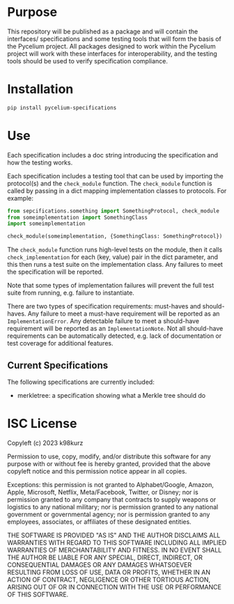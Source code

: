 # Purpose

This repository will be published as a package and will contain the interfaces/
specifications and some testing tools that will form the basis of the Pycelium
project. All packages designed to work within the Pycelium project will work
with these interfaces for interoperability, and the testing tools should be used
to verify specification compliance.

# Installation

```bash
pip install pycelium-specifications
```

# Use

Each specification includes a doc string introducing the specification and how
the testing works.

Each specification includes a testing tool that can be used by importing the
protocol(s) and the `check_module` function. The `check_module` function is
called by passing in a dict mapping implementation classes to protocols. For
example:

```python
from sepcifications.something import SomethingProtocol, check_module
from someimplementation import SomethingClass
import someimplementation

check_module(someimplementation, {SomethingClass: SomethingProtocol})
```

The `check_module` function runs high-level tests on the module, then it
calls `check_implementation` for each (key, value) pair in the dict parameter,
and this then runs a test suite on the implementation class. Any failures to
meet the specification will be reported.

Note that some types of implementation failures will prevent the full test suite
from running, e.g. failure to instantiate.

There are two types of specification requirements: must-haves and should-haves.
Any failure to meet a must-have requirement will be reported as an
`ImplementationError`. Any detectable failure to meet a should-have requirement
will be reported as an `ImplementationNote`. Not all should-have requirements
can be automatically detected, e.g. lack of documentation or test coverage for
additional features.

## Current Specifications

The following specifications are currently included:

- merkletree: a specification showing what a Merkle tree should do

# ISC License

Copyleft (c) 2023 k98kurz

Permission to use, copy, modify, and/or distribute this software
for any purpose with or without fee is hereby granted, provided
that the above copyleft notice and this permission notice appear in
all copies.

Exceptions: this permission is not granted to Alphabet/Google, Amazon,
Apple, Microsoft, Netflix, Meta/Facebook, Twitter, or Disney; nor is
permission granted to any company that contracts to supply weapons or
logistics to any national military; nor is permission granted to any
national government or governmental agency; nor is permission granted to
any employees, associates, or affiliates of these designated entities.

THE SOFTWARE IS PROVIDED "AS IS" AND THE AUTHOR DISCLAIMS ALL
WARRANTIES WITH REGARD TO THIS SOFTWARE INCLUDING ALL IMPLIED
WARRANTIES OF MERCHANTABILITY AND FITNESS. IN NO EVENT SHALL THE
AUTHOR BE LIABLE FOR ANY SPECIAL, DIRECT, INDIRECT, OR
CONSEQUENTIAL DAMAGES OR ANY DAMAGES WHATSOEVER RESULTING FROM LOSS
OF USE, DATA OR PROFITS, WHETHER IN AN ACTION OF CONTRACT,
NEGLIGENCE OR OTHER TORTIOUS ACTION, ARISING OUT OF OR IN
CONNECTION WITH THE USE OR PERFORMANCE OF THIS SOFTWARE.
